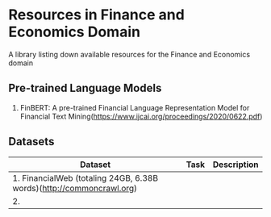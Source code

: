 # Resources in Finance and Economics Domain
A library listing down available resources for the Finance and Economics domain

## Pre-trained Language Models
1. FinBERT: A pre-trained Financial Language Representation Model for Financial Text Mining(https://www.ijcai.org/proceedings/2020/0622.pdf)

## Datasets
|               Dataset               |         Task         |               Description              |
| ----------------------------------- | -------------------- | -------------------------------------- |
| 1. FinancialWeb (totaling 24GB, 6.38B words)(http://commoncrawl.org)|                      |                                        |
| 2.            |                      |                                        |




